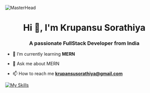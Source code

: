 
![MasterHead](https://firebasestorage.googleapis.com/v0/b/flexi-coding.appspot.com/o/dempgi7-520f8d5f-63d4-4453-8822-dbc149ae27f8.gif?alt=media&token=91c0c7b2-93c3-4029-b011-1a8703c5730d)

<h1 align="center">Hi 👋, I'm Krupansu Sorathiya</h1>
<h3 align="center">A passionate FullStack Developer from India</h3>

- 🌱 I’m currently learning **MERN**

- 💬 Ask me about  MERN

- 📫 How to reach me **krupansusorathiya@gmail.com**


[![My Skills](https://skillicons.dev/icons?i=html,css,scss,tailwind,bootstrap,js,react,mongodb,firebase,mysql,nodejs,express,postgres,postman,cs,dotnet,flutter,figma,git,github,vscode,notion,discord&perline=23)](https://skillicons.dev)



